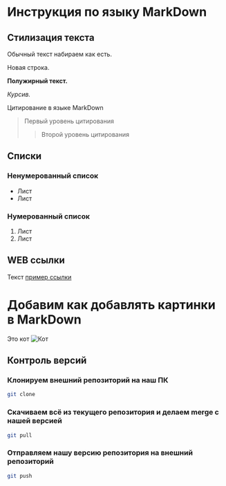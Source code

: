 # Инструкция по языку MarkDown

## Стилизация текста
Обычный текст набираем как есть.

Новая строка.

**Полужирный текст.**

*Курсив.*

Цитирование в языке MarkDown
> Первый уровень цитирования
>> Второй уровень цитирования

## Списки
### Ненумерованный список
* Лист
* Лист

### Нумерованный список
1. Лист
2. Лист

## WEB ссылки
Текст [пример ссылки]("http.example.com" "Всплывающая подсказка")

# Добавим как добавлять картинки в MarkDown
Это кот
![Кот](кот.jpg)

## Контроль версий
### Клонируем внешний репозиторий на наш ПК
```sh
git clone
```

### Скачиваем всё из текущего репозитория и делаем merge с нашей версией
```sh
git pull
```

### Отправляем нашу версию репозитория на внешний репозиторий
```sh
git push
```
